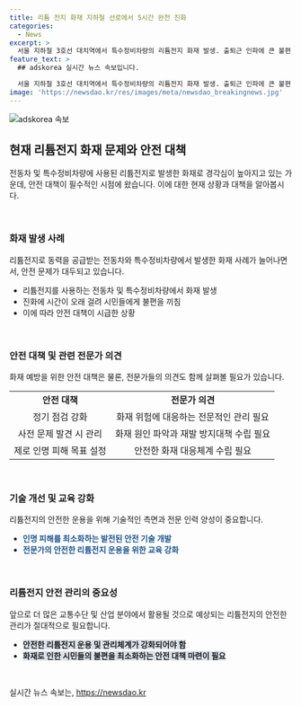 ```yaml
---
title: 리튬 전지 화재 지하철 선로에서 5시간 완전 진화
categories:
  - News
excerpt: >
  서울 지하철 3호선 대치역에서 특수정비차량의 리튬전지 화재 발생. 출퇴근 인파에 큰 불편 초래하며 5시간에 걸친 진화 과정 진행. 리튬전지 장착 차량이 많아 이슈. 화재로 열차 무정차 운행하며 시민들 걱정 고조. 리튬전지 화재에 대한 정기 점검과 재발 방지대책 필요성 대두.
feature_text: >
  ## adskorea 실시간 뉴스 속보입니다.

  서울 지하철 3호선 대치역에서 특수정비차량의 리튬전지 화재 발생. 출퇴근 인파에 큰 불편 초래하며 5시간에 걸친 진화 과정 진행. 리튬전지 장착 차량이 많아 이슈. 화재로 열차 무정차 운행하며 시민들 걱정 고조. 리튬전지 화재에 대한 정기 점검과 재발 방지대책 필요성 대두.
image: 'https://newsdao.kr/res/images/meta/newsdao_breakingnews.jpg'
---
```


<p><img src="https://newsdao.kr/res/images/meta/newsdao_breakingnews.jpg" alt="adskorea 속보" /></p>

<h2 data-ke-size="size26">현재 리튬전지 화재 문제와 안전 대책</h2>

<p>전동차 및 특수정비차량에 사용된 리튬전지로 발생한 화재로 경각심이 높아지고 있는 가운데, 안전 대책이 필수적인 시점에 왔습니다. 이에 대한 현재 상황과 대책을 알아봅시다. </p>

<p data-ke-size="size16">&nbsp;</p>

<h3>화재 발생 사례</h3>

<p>리튬전지로 동력을 공급받는 전동차와 특수정비차량에서 발생한 화재 사례가 늘어나면서, 안전 문제가 대두되고 있습니다.</p>

<ul>
  <li>리튬전지를 사용하는 전동차 및 특수정비차량에서 화재 발생</li>
  <li>진화에 시간이 오래 걸려 시민들에게 불편을 끼침</li>
  <li>이에 따라 안전 대책이 시급한 상황</li>
</ul>

<p data-ke-size="size16">&nbsp;</p>

<h3>안전 대책 및 관련 전문가 의견</h3>

<p>화재 예방을 위한 안전 대책은 물론, 전문가들의 의견도 함께 살펴볼 필요가 있습니다.</p>

<table>
  <tr>
    <td style="text-align: center; height: 17px;"><b>안전 대책</b></td>
    <td style="text-align: center; height: 17px;"><b>전문가 의견</b></td>
  </tr>
  <tr>
    <td style="text-align: center; height: 17px;">정기 점검 강화</td>
    <td style="text-align: center; height: 17px;">화재 위험에 대응하는 전문적인 관리 필요</td>
  </tr>
  <tr>
    <td style="text-align: center; height: 17px;">사전 문제 발견 시 관리</td>
    <td style="text-align: center; height: 17px;">화재 원인 파악과 재발 방지대책 수립 필요</td>
  </tr>
  <tr>
    <td style="text-align: center; height: 17px;">제로 인명 피해 목표 설정</td>
    <td style="text-align: center; height: 17px;">안전한 화재 대응체계 수립 필요</td>
  </tr>
</table>

<p data-ke-size="size16">&nbsp;</p>

<h3>기술 개선 및 교육 강화</h3>

<p>리튬전지의 안전한 운용을 위해 기술적인 측면과 전문 인력 양성이 중요합니다.</p>

<ul>
  <li><b><span style="color: #1a5490;">인명 피해를 최소화하는 발전된 안전 기술 개발</span></b></li>
  <li><b><span style="color: #1a5490;">전문가의 안전한 리튬전지 운용을 위한 교육 강화</span></b></li>
</ul>

<p data-ke-size="size16">&nbsp;</p>

<h3>리튬전지 안전 관리의 중요성</h3>

<p>앞으로 더 많은 교통수단 및 산업 분야에서 활용될 것으로 예상되는 리튬전지의 안전한 관리가 절대적으로 필요합니다.</p>

<ul>
  <li><b><span style="background-color: #21538527;">안전한 리튬전지 운용 및 관리체계가 강화되어야 함</span></b></li>
  <li><b><span style="background-color: #21538527;">화재로 인한 시민들의 불편을 최소화하는 안전 대책 마련이 필요</span></b></li>
</ul>

<p data-ke-size="size16">&nbsp;</p>
실시간 뉴스 속보는, <a href="https://newsdao.kr" rel="dofollow">https://newsdao.kr</a>


